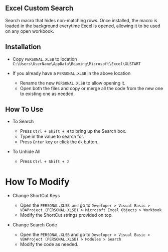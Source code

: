## Excel Custom Search

Search macro that hides non-matching rows. Once installed, the macro is loaded in the background everytime Excel is opened, allowing it to be used on any open workbook. 

## Installation

* Copy `PERSONAL.XLSB` to location `C:\Users\UserName\AppData\Roaming\Microsoft\Excel\XLSTART`

* If you already have a `PERSONAL.XLSB` in the above location
	* Rename the new `PERSONAL.XLSB` to allow opening it.
	* Open both the files and copy or merge all the code from the new one to existing one as needed.

## How To Use

* To Search
	* Press `Ctrl + Shift + H` to bring up the Search box.
	* Type in the value to search for.
	* Press `Enter` key or click the `Ok` button.

* To Unhide All
	* Press `Ctrl + Shift + J`

# How To Modify

* Change ShortCut Keys
	* Open the `PERSONAL.XLSB and` go to `Developer > Visual Basic > VBAProject (PERSONAL.XLSB) > Microsoft Excel Objects > Workbook`
	* Modify the ShortCut strings provided on top.

* Change Search Code
	* Open the `PERSONAL.XLSB` and go to `Developer > Visual Basic > VBAProject (PERSONAL.XLSB) > Modules > Search`
	* Modify the code as needed.
